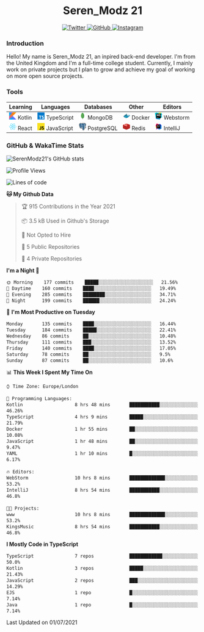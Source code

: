 <div align="center">
  <h1>Seren_Modz 21</h1>
  <a href="https://twitter.com/SerenModz21">
    <img alt="Twitter" src="https://img.shields.io/badge/twitter%20-%231DA1F2.svg?&style=for-the-badge&logo=Twitter&logoColor=white">
  </a>
  <a href="https://github.com/SerenModz21">
    <img alt="GitHub" src="https://img.shields.io/badge/github%20-%23121011.svg?&style=for-the-badge&logo=github&logoColor=white">
  </a>
  <a href="https://www.instagram.com/serenmodz21">
    <img alt="Instagram" src="https://img.shields.io/badge/instagram%20-%23E4405F.svg?&style=for-the-badge&logo=Instagram&logoColor=white">
  </a>
</div>

### Introduction

Hello! My name is Seren_Modz 21, an inpired back-end developer. I'm from the United Kingdom and I'm a full-time college student. Currently, I mainly work on private projects but I plan to grow and achieve my goal of working on more open source projects. 

### Tools

 **Learning**                                        | **Languages**                                               | **Databases**                                               | **Other**                                           | **Editors**                                                  
-----------------------------------------------------|-------------------------------------------------------------|-------------------------------------------------------------|-----------------------------------------------------|--------------------------------------------------------------
 <img width="19px" src="./assets/kotlin.svg"> Kotlin | <img width="19px" src="./assets/typescript.svg"> TypeScript | <img width="19px" src="./assets/mongodb.svg"> MongoDB       | <img width="19px" src="./assets/docker.svg"> Docker | <img width="19px" src="./assets/webstorm.svg"> Webstorm      
 <img width="19px" src="./assets/react.svg"> React   | <img width="19px" src="./assets/javascript.svg"> JavaScript | <img width="19px" src="./assets/postgresql.svg"> PostgreSQL | <img width="19px" src="./assets/redis.svg"> Redis   | <img width="19px" src="./assets/intellij-idea.svg"> IntelliJ 

### GitHub & WakaTime Stats

![SerenModz21's GitHub stats](https://github-readme-stats.vercel.app/api?username=SerenModz21&show_icons=true&theme=dark)

<!--START_SECTION:waka-->
![Profile Views](http://img.shields.io/badge/Profile%20Views-1-blue)

![Lines of code](https://img.shields.io/badge/From%20Hello%20World%20I%27ve%20Written-22823%20lines%20of%20code-blue)

**🐱 My Github Data** 

> 🏆 915 Contributions in the Year 2021
 > 
> 📦 3.5 kB Used in Github's Storage 
 > 
> 🚫 Not Opted to Hire
 > 
> 📜 5 Public Repositories 
 > 
> 🔑 4 Private Repositories  
 > 
**I'm a Night 🦉** 

```text
🌞 Morning    177 commits    █████░░░░░░░░░░░░░░░░░░░░   21.56% 
🌆 Daytime    160 commits    ████░░░░░░░░░░░░░░░░░░░░░   19.49% 
🌃 Evening    285 commits    ████████░░░░░░░░░░░░░░░░░   34.71% 
🌙 Night      199 commits    ██████░░░░░░░░░░░░░░░░░░░   24.24%

```
📅 **I'm Most Productive on Tuesday** 

```text
Monday       135 commits    ████░░░░░░░░░░░░░░░░░░░░░   16.44% 
Tuesday      184 commits    █████░░░░░░░░░░░░░░░░░░░░   22.41% 
Wednesday    86 commits     ██░░░░░░░░░░░░░░░░░░░░░░░   10.48% 
Thursday     111 commits    ███░░░░░░░░░░░░░░░░░░░░░░   13.52% 
Friday       140 commits    ████░░░░░░░░░░░░░░░░░░░░░   17.05% 
Saturday     78 commits     ██░░░░░░░░░░░░░░░░░░░░░░░   9.5% 
Sunday       87 commits     ██░░░░░░░░░░░░░░░░░░░░░░░   10.6%

```


📊 **This Week I Spent My Time On** 

```text
⌚︎ Time Zone: Europe/London

💬 Programming Languages: 
Kotlin                   8 hrs 48 mins       ███████████░░░░░░░░░░░░░░   46.26% 
TypeScript               4 hrs 9 mins        █████░░░░░░░░░░░░░░░░░░░░   21.79% 
Docker                   1 hr 55 mins        ██░░░░░░░░░░░░░░░░░░░░░░░   10.08% 
JavaScript               1 hr 48 mins        ██░░░░░░░░░░░░░░░░░░░░░░░   9.47% 
YAML                     1 hr 10 mins        █░░░░░░░░░░░░░░░░░░░░░░░░   6.17%

🔥 Editors: 
WebStorm                 10 hrs 8 mins       █████████████░░░░░░░░░░░░   53.2% 
IntelliJ                 8 hrs 54 mins       ███████████░░░░░░░░░░░░░░   46.8%

🐱‍💻 Projects: 
www                      10 hrs 8 mins       █████████████░░░░░░░░░░░░   53.2% 
KingsMusic               8 hrs 54 mins       ███████████░░░░░░░░░░░░░░   46.8%

```

**I Mostly Code in TypeScript** 

```text
TypeScript               7 repos             ████████████░░░░░░░░░░░░░   50.0% 
Kotlin                   3 repos             █████░░░░░░░░░░░░░░░░░░░░   21.43% 
JavaScript               2 repos             ███░░░░░░░░░░░░░░░░░░░░░░   14.29% 
EJS                      1 repo              █░░░░░░░░░░░░░░░░░░░░░░░░   7.14% 
Java                     1 repo              █░░░░░░░░░░░░░░░░░░░░░░░░   7.14%

```



 Last Updated on 01/07/2021
<!--END_SECTION:waka-->
